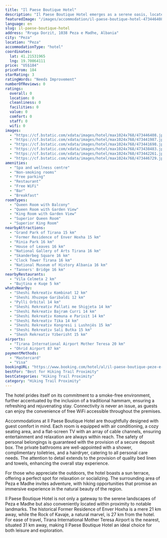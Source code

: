 ```yaml
---
title: "Il Paese Boutique Hotel"
description: "Il Paese Boutique Hotel emerges as a serene oasis, located just 20 km away from the bustling Skanderbeg Square in Peza e Madhe, offering a unique blend of comfort and elegance for travelers seeking a tranquil retreat."
featuredImage: "/images/accommodation/il-paese-boutique-hotel-473446408.jpg"
language: en
slug: il-paese-boutique-hotel
address: "Rruga Dorzit, 1038 Peza e Madhe, Albania"
city: "Peza"
location: "Peza"
accommodationType: "hotel"
coordinates:
  lat: 41.21531965
  lng: 19.70064111
price: "US$184"
priceFrom: 184
starRating: 3
ratingWords: "Needs Improvement"
numberOfReviews: 0
ratings:
  overall: 0
  location: 0
  cleanliness: 0
  facilities: 0
  value: 0
  comfort: 0
  staff: 0
  wifi: 0
images:
  - "https://cf.bstatic.com/xdata/images/hotel/max1024x768/473446408.jpg?k=884ea855e1b668a0f9be2e24cc4cb3054817d6793d00a68e6904d0d80605aff8&o=&hp=1"
  - "https://cf.bstatic.com/xdata/images/hotel/max1024x768/473441987.jpg?k=ba32f0163903bd834c3265a4ac83550d61d8531aeb2099c81ab7410ea782f3af&o=&hp=1"
  - "https://cf.bstatic.com/xdata/images/hotel/max1024x768/473441698.jpg?k=6579e2904e077cdd51835ebff4c46f7f103b787bb590cca66efb5917f24e5d7b&o=&hp=1"
  - "https://cf.bstatic.com/xdata/images/hotel/max1024x768/473438483.jpg?k=dd8602bf0a8c4fd87c1fcc095e3c8f89ee313f61d98c176cd4278afd2b51086c&o=&hp=1"
  - "https://cf.bstatic.com/xdata/images/hotel/max1024x768/473442261.jpg?k=e111a27ce02680f997b40b9ef8bd9a3d63b02cf687245cd7e66711817408bb33&o=&hp=1"
  - "https://cf.bstatic.com/xdata/images/hotel/max1024x768/473446729.jpg?k=643f9c9ffb1a152d788d8dd7a7ed48c9e4daef7d0f482cb389ac38272b3538de&o=&hp=1"
amenities:
  - "Spa and wellness centre"
  - "Non-smoking rooms"
  - "Free parking"
  - "Restaurant"
  - "Free WiFi"
  - "Bar"
  - "Breakfast"
roomTypes:
  - "Queen Room with Balcony"
  - "Queen Room with Garden View"
  - "King Room with Garden View"
  - "Superior Queen Room"
  - "Superior King Room"
nearbyAttractions:
  - "Grand Park of Tirana 15 km"
  - "Former Residence of Enver Hoxha 15 km"
  - "Rinia Park 16 km"
  - "House of Leaves 16 km"
  - "National Gallery of Arts Tirana 16 km"
  - "Skanderbeg Square 16 km"
  - "Clock Tower Tirana 16 km"
  - "National Museum of History Albania 16 km"
  - "Tanners' Bridge 16 km"
nearbyRestaurants:
  - "Vila Celmeta 2 km"
  - "Bujtina e Kuqe 5 km"
whatsNearby:
  - "Sheshi Rekreativ Kombinat 12 km"
  - "Sheshi Xhuzepe Garibaldi 12 km"
  - "Pylli Orbital 14 km"
  - "Sheshi Rekreativ Pallati me Shigjeta 14 km"
  - "Sheshi Rekreativ Bajram Curri 14 km"
  - "Sheshi Rekreativ Komuna e Parisit 14 km"
  - "Sheshi Rekreativ Tika 14 km"
  - "Sheshi Rekreativ Kongresi i Lushnjës 15 km"
  - "Sheshi Rekreativ Sali Butka 15 km"
  - "Shesh Rekreativ Yzberisht 15 km"
airports:
  - "Tirana International Airport Mother Teresa 20 km"
  - "Ohrid Airport 87 km"
paymentMethods:
  - "Mastercard"
  - "Visa"
bookingURL: "https://www.booking.com/hotel/al/il-paese-boutique-peze-e-madhe6.en-gb.html?aid=8035640"
bestFor: "Best for Hiking Trail Proximity"
bestCategories: "Hiking Trail Proximity"
category: "Hiking Trail Proximity"
---
```


The hotel prides itself on its commitment to a smoke-free environment, further accentuated by the inclusion of a traditional hammam, ensuring a refreshing and rejuvenating stay. Connectivity is never an issue, as guests can enjoy the convenience of free WiFi accessible throughout the premises.

Accommodations at Il Paese Boutique Hotel are thoughtfully designed with guest comfort in mind. Each room is equipped with air conditioning, a cozy seating area, and a flat-screen TV with an array of cable channels, ensuring entertainment and relaxation are always within reach. The safety of personal belongings is guaranteed with the provision of a secure deposit box. The private bathrooms are well-appointed with a shower, complimentary toiletries, and a hairdryer, catering to all personal care needs. The attention to detail extends to the provision of quality bed linen and towels, enhancing the overall stay experience.

For those who appreciate the outdoors, the hotel boasts a sun terrace, offering a perfect spot for relaxation or socializing. The surrounding area of Peza e Madhe invites adventure, with hiking opportunities that promise an immersive experience in the natural beauty of the region.

Il Paese Boutique Hotel is not only a gateway to the serene landscapes of Peza e Madhe but also conveniently located within proximity to notable landmarks. The historical Former Residence of Enver Hoxha is a mere 21 km away, while the Rock of Kavaje, a natural marvel, is 27 km from the hotel. For ease of travel, Tirana International Mother Teresa Airport is the nearest, situated 31 km away, making Il Paese Boutique Hotel an ideal choice for both leisure and exploration.